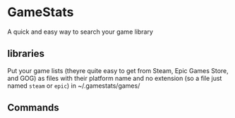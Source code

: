 # GameStats
A quick and easy way to search your game library

## libraries
Put your game lists (theyre quite easy to get from Steam, Epic Games Store, and GOG) as files with their platform name and no extension (so a file just named `steam` or `epic`) in ~/.gamestats/games/

## Commands
